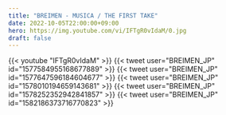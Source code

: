 ```yaml
---
title: "BREIMEN - MUSICA / THE FIRST TAKE"
date: 2022-10-05T22:00:00+09:00
hero: https://img.youtube.com/vi/IFTgR0vIdaM/0.jpg
draft: false
---
```


{{< youtube "IFTgR0vIdaM" >}}
{{< tweet user="BREIMEN_JP" id="1577584955168677889" >}}
{{< tweet user="BREIMEN_JP" id="1577647596184604677" >}}
{{< tweet user="BREIMEN_JP" id="1578010194659143681" >}}
{{< tweet user="BREIMEN_JP" id="1578252352942841857" >}}
{{< tweet user="BREIMEN_JP" id="1582186373716770823" >}}
